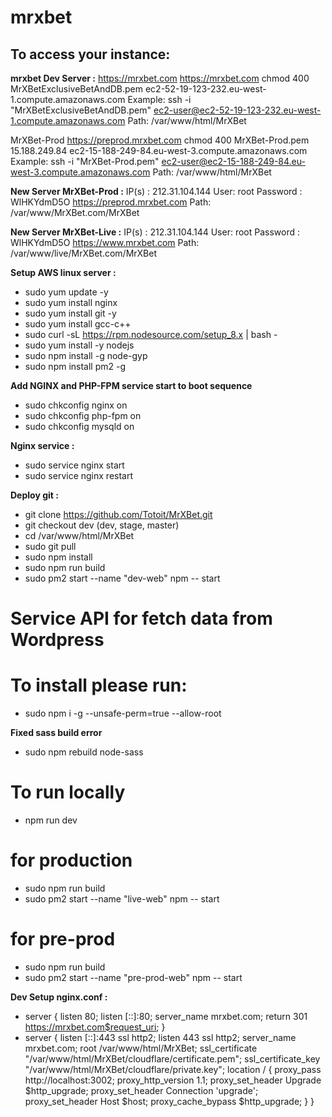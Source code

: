 # mrxbet

## To access your instance:

**mrxbet Dev Server :**
https://mrxbet.com
https://mrxbet.com
chmod 400 MrXBetExclusiveBetAndDB.pem
ec2-52-19-123-232.eu-west-1.compute.amazonaws.com
Example:
ssh -i "MrXBetExclusiveBetAndDB.pem" ec2-user@ec2-52-19-123-232.eu-west-1.compute.amazonaws.com
Path: /var/www/html/MrXBet

MrXBet-Prod
https://preprod.mrxbet.com
chmod 400 MrXBet-Prod.pem
15.188.249.84
ec2-15-188-249-84.eu-west-3.compute.amazonaws.com
Example:
ssh -i "MrXBet-Prod.pem" ec2-user@ec2-15-188-249-84.eu-west-3.compute.amazonaws.com
Path: /var/www/html/MrXBet

**New Server MrXBet-Prod :**
IP(s) : 212.31.104.144
User: root
Password : WlHKYdmD5O
https://preprod.mrxbet.com
Path: /var/www/MrXBet.com/MrXBet

**New Server MrXBet-Live :**
IP(s) : 212.31.104.144
User: root
Password : WlHKYdmD5O
https://www.mrxbet.com
Path: /var/www/live/MrXBet.com/MrXBet

**Setup AWS linux server :**
- sudo yum update -y
- sudo yum install nginx
- sudo yum install git -y
- sudo yum install gcc-c++
- sudo curl -sL https://rpm.nodesource.com/setup_8.x | bash -
- sudo yum install -y nodejs
- sudo npm install -g node-gyp
- sudo npm install pm2 -g

**Add NGINX and PHP-FPM service start to boot sequence**
- sudo chkconfig nginx on
- sudo chkconfig php-fpm on
- sudo chkconfig mysqld on

**Nginx service :**
- sudo service nginx start
- sudo service nginx restart

**Deploy git :**
- git clone https://github.com/Totoit/MrXBet.git
- git checkout dev (dev, stage, master)
- cd /var/www/html/MrXBet
- sudo git pull
- sudo npm install
- sudo npm run build
- sudo pm2 start --name "dev-web" npm -- start

# Service API for fetch data from Wordpress

# To install please run:
- sudo npm i -g --unsafe-perm=true --allow-root

**Fixed sass build error**
- sudo npm rebuild node-sass

# To run locally
- npm run dev

# for production
- sudo npm run build
- sudo pm2 start --name "live-web" npm -- start

# for pre-prod
- sudo npm run build
- sudo pm2 start --name "pre-prod-web" npm -- start

**Dev Setup nginx.conf :**
-   server {
        listen 80;
        listen [::]:80;
        server_name mrxbet.com; 
        return 301 https://mrxbet.com$request_uri;
    }
-   server {
        listen       [::]:443 ssl http2;
        listen       443 ssl http2;
        server_name mrxbet.com;
        root   /var/www/html/MrXBet;
        ssl_certificate "/var/www/html/MrXBet/cloudflare/certificate.pem";
        ssl_certificate_key "/var/www/html/MrXBet/cloudflare/private.key";
        location / {
            proxy_pass http://localhost:3002;
            proxy_http_version 1.1;
            proxy_set_header Upgrade $http_upgrade;
            proxy_set_header Connection 'upgrade';
            proxy_set_header Host $host;
            proxy_cache_bypass $http_upgrade;
        }
}